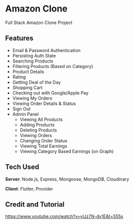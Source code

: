 # Amazon Clone

Full Stack Amazon Clone Project

## Features
- Email & Password Authentication
- Persisting Auth State
- Searching Products
- Filtering Products (Based on Category)
- Product Details
- Rating
- Getting Deal of the Day
- Shopping Cart
- Checking out with Google/Apple Pay
- Viewing My Orders
- Viewing Order Details & Status
- Sign Out
- Admin Panel
    - Viewing All Products
    - Adding Products
    - Deleting Products
    - Viewing Orders
    - Changing Order Status
    - Viewing Total Earnings
    - Viewing Category Based Earnings (on Graph)


## Tech Used
**Server**: Node.js, Express, Mongoose, MongoDB, Cloudinary

**Client**: Flutter, Provider
    
## Credit and Tutorial

https://www.youtube.com/watch?v=ylJz7N-dv1E&t=555s